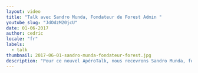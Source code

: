 ```yaml
---
layout: video
title: "Talk avec Sandro Munda, Fondateur de Forest Admin "
youtube_slug: "JdOdzM20jcU"
date: 01-06-2017
author: cedric
locale: "fr"
labels:
  - talk
thumbnail: 2017-06-01-sandro-munda-fondateur-forest.jpg
description: "Pour ce nouvel ApéroTalk, nous recevrons Sandro Munda, fondateur de Forest Admin, l'application SaaS qui permet aux CTOs de startup de déployer une interface admin hautement customisable et sans développement frontend."
---
```

